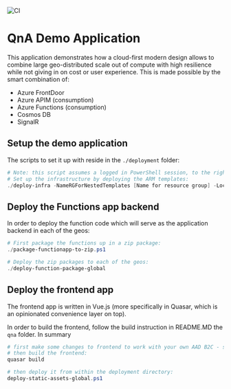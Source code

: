 ![CI](https://github.com/xstof/qnademo/workflows/CI/badge.svg?branch=dev)

# QnA Demo Application

This application demonstrates how a cloud-first modern design allows to combine large geo-distributed scale out of compute with high resilience while not giving in on cost or user experience.  This is made possible by the smart combination of:

- Azure FrontDoor
- Azure APIM (consumption)
- Azure Functions (consumption)
- Cosmos DB
- SignalR

## Setup the demo application

The scripts to set it up with reside in the `./deployment` folder:

~~~ps1
# Note: this script assumes a logged in PowerShell session, to the right subscription
# Set up the infrastructure by deploying the ARM templates:
./deploy-infra -NameRGForNestedTemplates [Name for resource group] -LocationRGForNestedTemplates [Location]  -NameStorageAcctForNestedTemplates [Name for storage account] -ResourceGroupPrefix [Prefix for the generated Resource Groups] -ArtifactPrefix [Prefix For Generated Artifacts] -AADClientId [Client ID for your registered AAD B2C App] -AADB2CIssuer [AAD B2C issuer in form of something like: https://xstofb2c.b2clogin.com/xstofb2c.onmicrosoft.com/v2.0/.well-known/openid-configuration?p=B2C_1_susi]
~~~

## Deploy the Functions app backend

In order to deploy the function code which will serve as the application backend in each of the geos:

~~~ps1
# First package the functions up in a zip package:
./package-functionapp-to-zip.ps1

# Deploy the zip packages to each of the geos:
./deploy-function-package-global
~~~

## Deploy the frontend app 

The frontend app is written in Vue.js (more specifically in Quasar, which is an opinionated convenience layer on top).

In order to build the frontend, follow the build instruction in README.MD the `qna` folder.  In summary

~~~ps1
# first make some changes to frontend to work with your own AAD B2C - see markdown
# then build the frontend:
quasar build

# then deploy it from within the deployment directory:
deploy-static-assets-global.ps1 
~~~
